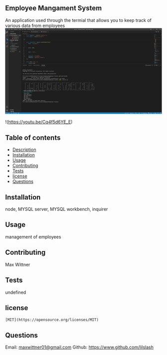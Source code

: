 ## Employee Mangament System


An application used through the termial that allows you to keep track of various data from employees
![screenshot](img/img.png)


!(https://youtu.be/Cq4f5d6YE_E)

## Table of contents

- [Description](#description)
- [Installation](#installation)
- [Usage](#usage)
- [Contributing](#contributing)
- [Tests](#tests)
- [license](#license)
- [Questions](#questions)

## Installation
node, MYSQL server, MYSQL workbench, inquirer

## Usage
management of employees

## Contributing

Max Wittner
## Tests

undefined
## license 
    
    [MIT](https://opensource.org/licenses/MIT)

## Questions

Email: maxwittner01@gmail.com
Github: https://www.github.com/lilslash



    